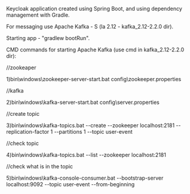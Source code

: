 Keycloak application created using Spring Boot, and using dependency management with Gradle.

For messaging use Apache Kafka - S (la 2.12  - kafka_2.12-2.2.0 dir).

Starting app - "gradlew bootRun".


CMD commands for starting Apache Kafka (use cmd in kafka_2.12-2.2.0 dir):

//zookeaper

1)bin\windows\zookeeper-server-start.bat config\zookeeper.properties

//kafka

2)bin\windows\kafka-server-start.bat config\server.properties

//create topic

3)bin\windows\kafka-topics.bat --create --zookeeper localhost:2181 --replication-factor 1 --partitions 1 --topic user-event

//check topic

4)bin\windows\kafka-topics.bat --list --zookeeper localhost:2181

//check what is in the topic

5)bin\windows\kafka-console-consumer.bat --bootstrap-server localhost:9092 --topic user-event --from-beginning

